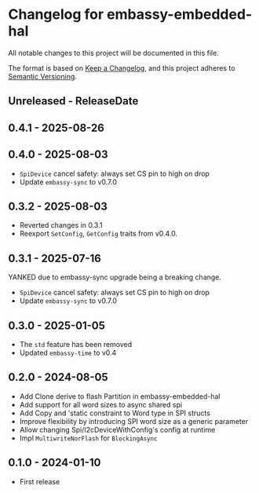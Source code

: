# Changelog for embassy-embedded-hal

All notable changes to this project will be documented in this file.

The format is based on [Keep a Changelog](https://keepachangelog.com/en/1.0.0/),
and this project adheres to [Semantic Versioning](https://semver.org/spec/v2.0.0.html).

<!-- next-header -->
## Unreleased - ReleaseDate

## 0.4.1 - 2025-08-26

## 0.4.0 - 2025-08-03

- `SpiDevice` cancel safety: always set CS pin to high on drop
- Update `embassy-sync` to v0.7.0

## 0.3.2 - 2025-08-03

- Reverted changes in 0.3.1
- Reexport `SetConfig`, `GetConfig` traits from v0.4.0.

## 0.3.1 - 2025-07-16

YANKED due to embassy-sync upgrade being a breaking change.

- `SpiDevice` cancel safety: always set CS pin to high on drop
- Update `embassy-sync` to v0.7.0

## 0.3.0 - 2025-01-05

- The `std` feature has been removed
- Updated `embassy-time` to v0.4

## 0.2.0 - 2024-08-05

- Add Clone derive to flash Partition in embassy-embedded-hal
- Add support for all word sizes to async shared spi
- Add Copy and 'static constraint to Word type in SPI structs
- Improve flexibility by introducing SPI word size as a generic parameter
- Allow changing Spi/I2cDeviceWithConfig's config at runtime
- Impl `MultiwriteNorFlash` for `BlockingAsync`

## 0.1.0 - 2024-01-10

- First release
